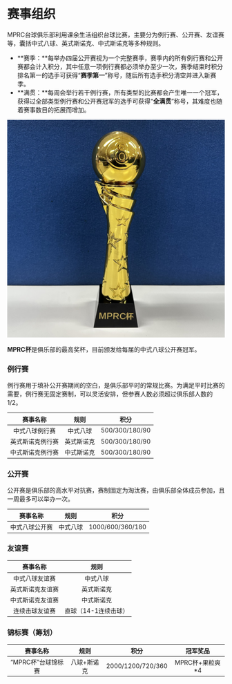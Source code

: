 # 赛事组织

MPRC台球俱乐部利用课余生活组织台球比赛，主要分为例行赛、公开赛、友谊赛等，囊括中式八球、英式斯诺克、中式斯诺克等多种规则。

- **赛季：**每举办四届公开赛视为一个完整赛季，赛季内的所有例行赛和公开赛都会计入积分，其中任意一项例行赛都必须举办至少一次，赛季结束时积分排名第一的选手可获得“**赛季第一**”称号，随后所有选手积分清空并进入新赛季。
- **满贯：**每周会举行若干例行赛，所有类型的比赛都会产生唯一一个冠军，获得过全部类型例行赛和公开赛冠军的选手可获得“**全满贯**”称号，其难度也随着赛事数目的拓展而增加。

![](./img/mprc_cup.jpg)

**MPRC杯**是俱乐部的最高奖杯，目前颁发给每届的中式八球公开赛冠军。

### 例行赛

例行赛用于填补公开赛期间的空白，是俱乐部平时的常规比赛。为满足平时比赛的需要，例行赛无固定赛制，可以灵活安排，但参赛人数必须超过俱乐部人数的1/2。

| 赛事名称         | 规则      | 积分           |
| :-------------: | :-------: | :------------: |
| 中式八球例行赛   | 中式八球   | 500/300/180/90 |
| 英式斯诺克例行赛 | 英式斯诺克 | 500/300/180/90 |
| 中式斯诺克例行赛 | 中式斯诺克 | 500/300/180/90 |

### 公开赛

公开赛是俱乐部的高水平对抗赛，赛制固定为淘汰赛，由俱乐部全体成员参加，且一周最多可以举办一次。

| 赛事名称         | 规则       | 积分            |
| :-------------: | :--------: | :-------------: |
| 中式八球公开赛   | 中式八球   | 1000/600/360/180 |

### 友谊赛

|     赛事名称     |    规则    |
| :-------------: | :--------: |
|  中式八球友谊赛  |  中式八球  |
| 英式斯诺克友谊赛 | 英式斯诺克 |
| 中式斯诺克友谊赛 | 中式斯诺克 |
| 连续击球友谊赛 | 直球（14-1连续击球） |

### 锦标赛（筹划）

|       赛事名称       |    规则      |        积分         |      冠军奖品     |
| :-----------------: | :----------: | :-----------------: | :--------------: |
|  “MPRC杯”台球锦标赛  |  八球+斯诺克  |  2000/1200/720/360  |  MPRC杯+果粒爽*4  |
